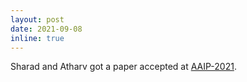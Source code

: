 ```yaml
---
layout: post
date: 2021-09-08
inline: true
---
```


Sharad and Atharv got a paper accepted at <a rel="external nofollow" href="http://lr2020.iit.demokritos.gr/ip/index.html" target="_blank">AAIP-2021</a>.


